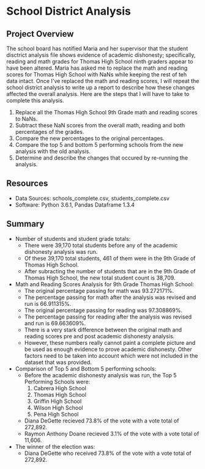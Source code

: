 # School District Analysis

## Project Overview
The school board has notified Maria and her supervisor that the student disctrict analysis file shows evidence of academic dishonesty; specifically, reading and math grades for Thomas High School ninth graders appear to have been altered. Maria has asked me to replace the math and reading scores for Thomas High School with NaNs while keeping the rest of teh data intact. Once I've replaced the math and reading scores, I will repeat the school district analysis to write up a report to describe how these changes affected the overall analysis. Here are the steps that I will have to take to complete this analysis.

1. Replace all the Thomas High School 9th Grade math and reading scores to NaNs.
2. Subtract these NaN scores from the overall math, reading and both percentages of the grades.
3. Compare the new percentages to the original percentages.
4. Compare the top 5 and bottom 5 performing schools from the new analysis with the old analysis.
5. Determine and describe the changes that occured by re-running the analysis.


## Resources
- Data Sources: schools_complete.csv, students_complete.csv
- Software: Python 3.6.1, Pandas Dataframe 1.3.4

## Summary
- Number of students and student grade totals:
    - There were 39,170 total students before any of the academic dishonesty analysis was run.
    - Of these 39,170 total students, 461 of them were in the 9th Grade of Thomas High School. 
    - After subracting the number of students that are in the 9th Grade of Thomas High School, the new total student count is 38,709.
- Math and Reading Scores Analysis for 9th Grade Thomas High School:
    - The original percentage passing for math was 93.272171%.
    - The percentage passing for math after the analysis was revised and run is 66.911315%.
    - The original percentage passing for reading was 97.308869%.
    - The percentage passing for reading after the analysis was revised and run is 69.663609%.
    - There is a very stark difference between the original math and reading scores pre and post academic dishonesty analysis.
    - However, these numbers really cannot paint a complete picture and be used as enough evidence to prove academic dishonesty. Other factors need to be taken into account which were not included in the dataset that was provided.
- Comparison of Top 5 and Bottom 5 performing schools: 
    - Before the academic dishonesty analysis was run, the Top 5 Performing Schools were:
        1. Cabrera High School
        2. Thomas High School
        3. Griffin High School
        4. Wilson High School
        5. Pena High School
    - Diana DeGette recieved 73.8% of the vote with a vote total of 272,892.
    - Raymon Anthony Doane recieved 3.1% of the vote with a vote total of 11,606.
- The winner of the election was:
    - Diana DeGette who received 73.8% of the vote with a vote total of 272,892.
 
 
